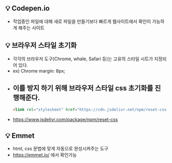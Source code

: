 ## 💡 Codepen.io
- 작업중인 파일에 대해 새로 파일을 만들기보다 빠르게 웹사이트에서 확인이 가능하게 해주는 사이트

## 💡 브라우저 스타일 초기화
- 각각의 브라우저 도구(Chrome, whale, Safari 등)는 고유의 스타일 시트가 지정되어 있다.
- ex) Chrome margin: 8px;
- 이를 방지 하기 위해 브라우저 스타일 css 초기화를 진행해준다.
  -
  ```html
  <link rel="stylesheet" href="https://cdn.jsdelivr.net/npm/reset-css@5.0.1/reset.min.css">
  ```
- https://www.jsdelivr.com/package/npm/reset-css

## 💡 Emmet
- html, css 문법에 맞게 자동으로 완성시켜주는 도구
- https://emmet.io/ 에서 확인가능
